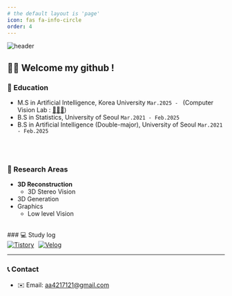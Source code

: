 ```yaml
---
# the default layout is 'page'
icon: fas fa-info-circle
order: 4
---
```


![header](https://capsule-render.vercel.app/api?type=waving&height=267&color=gradient&text=Jiyoung%20Seo&section=header&reversal=false&textBg=false)

## 👋🏼 Welcome my github !
### 📖 Education 
- M.S in Artificial Intelligence, Korea University `Mar.2025 - ` (Computer Vision Lab : [👨🏻‍🏫](https://kuaicv.com/))
- B.S in Statistics, University of Seoul `Mar.2021 - Feb.2025`
- B.S in Artificial Intelligence (Double-major), University of Seoul `Mar.2021 - Feb.2025`
<br>
<br/>

### 📍 Research Areas
- **3D Reconstruction**
  - 3D Stereo Vision
- 3D Generation
- Graphics
  - Low level Vision

<br>
### 💻 Study log
<div style="display: flex; flex-direction: row; gap: 10px;">
    <a href="https://zy0-ng531.tistory.com/" target="_blank">
        <img src="https://img.shields.io/badge/Tistory-FF5722?style=for-the-badge&logo=Tistory&logoColor=white" alt="Tistory">
    </a>
    <a href="https://velog.io/@zyounguri/posts" target="_blank">
        <img src="https://img.shields.io/badge/Velog-20C997?style=for-the-badge&logo=Velog&logoColor=white" alt="Velog">
    </a>
</div>

---

### 📞 Contact
- ✉️ Email: [aa4217121@gmail.com](mailto:aa4217121@gmail.com)
